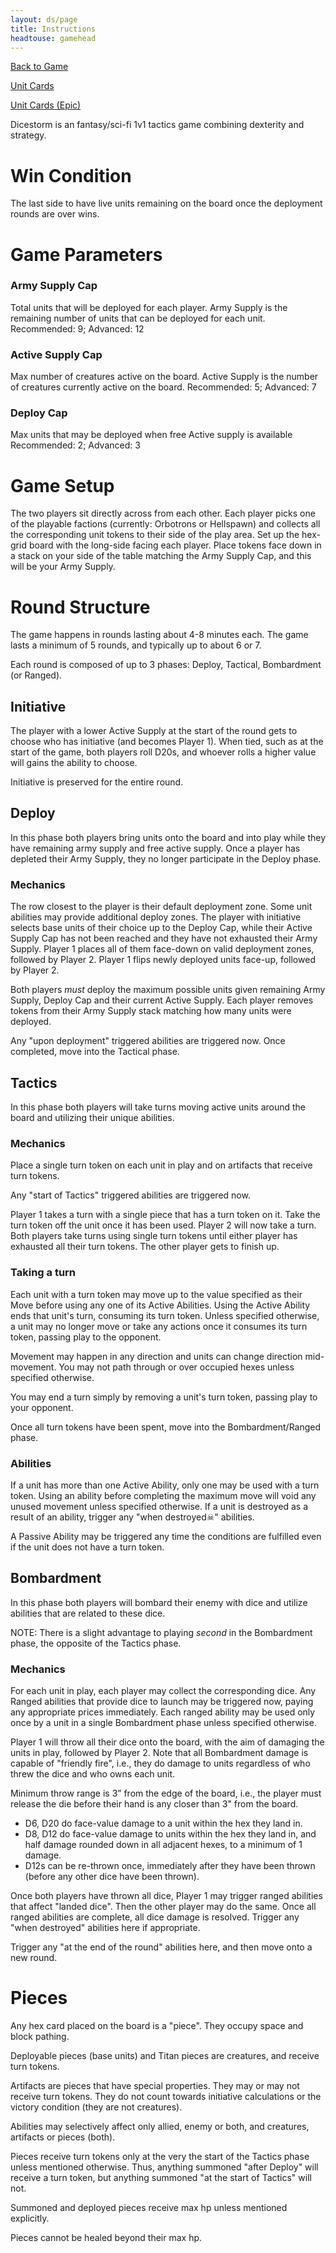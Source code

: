 ```yaml
---
layout: ds/page
title: Instructions
headtouse: gamehead
---
```


[Back to Game](..)

[Unit Cards](units.html)

[Unit Cards (Epic)](units_epic.html)

Dicestorm is an fantasy/sci-fi 1v1 tactics game combining dexterity and strategy.

# Win Condition
The last side to have live units remaining on the board once the deployment rounds are over wins.

# Game Parameters

### Army Supply Cap
Total units that will be deployed for each player. Army Supply is the remaining number of units that can be deployed for each unit.
Recommended: 9; Advanced: 12

### Active Supply Cap
Max number of creatures active on the board. Active Supply is the number of creatures currently active on the board.
Recommended: 5; Advanced: 7

### Deploy Cap
Max units that may be deployed when free Active supply is available
Recommended: 2; Advanced: 3

# Game Setup
The two players sit directly across from each other. Each player picks one of the playable factions (currently: Orbotrons or Hellspawn) and collects all the corresponding unit tokens to their side of the play area. Set up the hex-grid board with the long-side facing each player. Place tokens face down in a stack on your side of the table matching the Army Supply Cap, and this will be your Army Supply.

# Round Structure
The game happens in rounds lasting about 4-8 minutes each. The game lasts a minimum of 5 rounds, and typically up to about 6 or 7.

Each round is composed of up to 3 phases: Deploy, Tactical, Bombardment (or Ranged).

## Initiative
The player with a lower Active Supply at the start of the round gets to choose who has initiative (and becomes Player 1). When tied, such as at the start of the game, both players roll D20s, and whoever rolls a higher value will gains the ability to choose.

Initiative is preserved for the entire round.

## Deploy
In this phase both players bring units onto the board and into play while they have remaining army supply and free active supply. Once a player has depleted their Army Supply, they no longer participate in the Deploy phase.

### Mechanics
The row closest to the player is their default deployment zone. Some unit abilities may provide additional deploy zones.
The player with initiative selects base units of their choice up to the Deploy Cap, while their Active Supply Cap has not been reached and they have not exhausted their Army Supply. Player 1 places all of them face-down on valid deployment zones, followed by Player 2. Player 1 flips newly deployed units face-up, followed by Player 2. 

Both players *must* deploy the maximum possible units given remaining Army Supply, Deploy Cap and their current Active Supply. Each player removes tokens from their Army Supply stack matching how many units were deployed.

Any "upon deployment" triggered abilities are triggered now. Once completed, move into the Tactical phase.

## Tactics
In this phase both players will take turns moving active units around the board and utilizing their unique abilities.

### Mechanics
Place a single turn token on each unit in play and on artifacts that receive turn tokens. 

Any "start of Tactics" triggered abilities are triggered now.

Player 1 takes a turn with a single piece that has a turn token on it. Take the turn token off the unit once it has been used. Player 2 will now take a turn. Both players take turns using single turn tokens until either player has exhausted all their turn tokens. The other player gets to finish up.

### Taking a turn
Each unit with a turn token may move up to the value specified as their Move before using any one of its Active Abilities. Using the Active Ability ends that unit's turn, consuming its turn token. Unless specified otherwise, a unit may no longer move or take any actions once it consumes its turn token, passing play to the opponent.

Movement may happen in any direction and units can change direction mid-movement. You may not path through or over occupied hexes unless specified otherwise.

You may end a turn simply by removing a unit's turn token, passing play to your opponent.

Once all turn tokens have been spent, move into the Bombardment/Ranged phase.

### Abilities
If a unit has more than one Active Ability, only one may be used with a turn token. Using an ability before completing the maximum move will void any unused movement unless specified otherwise. If a unit is destroyed as a result of an ability, trigger any "when destroyed☠" abilities.

A Passive Ability may be triggered any time the conditions are fulfilled even if the unit does not have a turn token.

## Bombardment
In this phase both players will bombard their enemy with dice and utilize abilities that are related to these dice.

NOTE: There is a slight advantage to playing *second* in the Bombardment phase, the opposite of the Tactics phase.

### Mechanics
For each unit in play, each player may collect the corresponding dice. Any Ranged abilities that provide dice to launch may be triggered now, paying any appropriate prices immediately. Each ranged ability may be used only once by a unit in a single Bombardment phase unless specified otherwise.

Player 1 will throw all their dice onto the board, with the aim of damaging the units in play, followed by Player 2. Note that all Bombardment damage is capable of "friendly fire", i.e., they do damage to units regardless of who threw the dice and who owns each unit.

Minimum throw range is 3” from the edge of the board, i.e., the player must release the die before their hand is any closer than 3" from the board.

* D6, D20 do face-value damage to a unit within the hex they land in.
* D8, D12 do face-value damage to units within the hex they land in, and half damage rounded down in all adjacent hexes, to a minimum of 1 damage.
* D12s can be re-thrown once, immediately after they have been thrown (before any other dice have been thrown).

Once both players have thrown all dice, Player 1 may trigger ranged abilities that affect "landed dice". Then the other player may do the same. Once all ranged abilities are complete, all dice damage is resolved. Trigger any "when destroyed" abilities here if appropriate.

Trigger any "at the end of the round" abilities here, and then move onto a new round.

# Pieces
Any hex card placed on the board is a "piece". They occupy space and block pathing.

Deployable pieces (base units) and Titan pieces are creatures, and receive turn tokens.

Artifacts are pieces that have special properties. They may or may not receive turn tokens. They do not count towards initiative calculations or the victory condition (they are not creatures).

Abilities may selectively affect only allied, enemy or both, and creatures, artifacts or pieces (both).

Pieces receive turn tokens only at the very the start of the Tactics phase unless mentioned otherwise. Thus, anything summoned "after Deploy" will receive a turn token, but anything summoned "at the start of Tactics" will not.

Summoned and deployed pieces receive max hp unless mentioned explicitly.

Pieces cannot be healed beyond their max hp.

